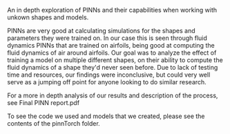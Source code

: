 An in depth exploration of PINNs and their capabilities when working with unkown shapes and models.

PINNs are very good at calculating simulations for the shapes and parameters they were trained on. In our case this is seen through fluid dynamics PINNs that are trained on airfoils, being good at computing the fluid dynamics of air around airfoils. 
Our goal was to analyze the effect of training a model on multiple different shapes, on their ability to compute the fluid dynamics of a shape they'd never seen before.
Due to lack of testing time and resources, our findings were inconclusive, but could very well serve as a jumping off point for anyone looking to do similar research.

For a more in depth analysis of our results and description of the process, see Final PINN report.pdf

To see the code we used and models that we created, please see the contents of the pinnTorch folder.
